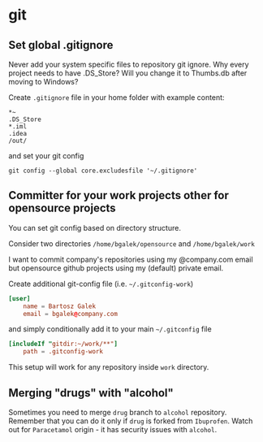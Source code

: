 # git

## Set global .gitignore <a href="#set-global-gitignore" id="set-global-gitignore"></a>

Never add your system specific files to repository git ignore. Why every project needs to have .DS\_Store? Will you change it to Thumbs.db after moving to Windows?

Create `.gitignore` file in your home folder with example content:

```gitignore
*~
.DS_Store
*.iml
.idea
/out/
```

and set your git config

`git config --global core.excludesfile '~/.gitignore'`

## Committer for your work projects other for opensource projects <a href="#committer-for-all-company-projects-other-for-opensource-projects" id="committer-for-all-company-projects-other-for-opensource-projects"></a>

You can set git config based on directory structure.

Consider two directories `/home/bgalek/opensource` and `/home/bgalek/work`

I want to commit company's repositories using my @company.com email but opensource github projects using my (default) private email.

Create additional git-config file (i.e. `~/.gitconfig-work`)

```toml
[user]
    name = Bartosz Galek
    email = bgalek@company.com
```

and simply conditionally add it to your main `~/.gitconfig` file

```toml
[includeIf "gitdir:~/work/**"]
    path = .gitconfig-work
```

This setup will work for any repository inside `work` directory.

## Merging "drugs" with "alcohol" <a href="#merging-drugs-with-alcohol" id="merging-drugs-with-alcohol"></a>

Sometimes you need to merge `drug` branch to `alcohol` repository. Remember that you can do it only if `drug` is forked from `Ibuprofen`. Watch out for `Paracetamol` origin - it has security issues with `alcohol`.
